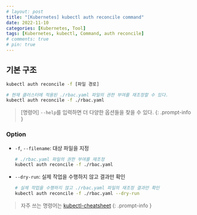 ```yaml
---
# layout: post
title: "[Kubernetes] kubectl auth reconcile command"
date: 2022-11-10
categories: [Kubernetes, Tool]
tags: [Kubernetes, kubectl, Command, auth reconcile]
# comments: true
# pin: true
---
```


## 기본 구조

```bash
kubectl auth reconcile -f [파일 경로]

# 현재 클러스터에 적용된 ./rbac.yaml 파일의 권한 부여를 재조정할 수 있다.
kubectl auth reconcile -f ./rbac.yaml
```

> [명령어] `--help`를 입력하면 더 다양한 옵션들을 찾을 수 있다.
{: .prompt-info }

### Option

- `-f`, `--filename`: 대상 파일을 지정
    ```bash
    # ./rbac.yaml 파일의 권한 부여를 재조정
    kubectl auth reconcile -f ./rbac.yaml
    ```

- `--dry-run`: 실제 작업을 수행하지 않고 결과만 확인
    ```bash
    # 실제 작업을 수행하지 않고 ./rbac.yaml 파일의 재조정 결과만 확인
    kubectl auth reconcile -f ./rbac.yaml --dry-run
    ```

> 자주 쓰는 명령어는 [kubectl-cheatsheet](https://kubernetes.io/docs/reference/kubectl/cheatsheet/)
{: .prompt-info }